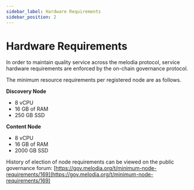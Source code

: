 ```yaml
---
sidebar_label: Hardware Requirements
sidebar_position: 2
---
```


# Hardware Requirements

In order to maintain quality service across the melodia protocol, service hardware requirements are enforced by the on-chain governance protocol.

The minimum resource requirements per registered node are as follows.

**Discovery Node**

- 8 vCPU
- 16 GB of RAM
- 250 GB SSD

**Content Node**

- 8 vCPU
- 16 GB of RAM
- 2000 GB SSD

History of election of node requirements can be viewed on the public governance forum: [https://gov.melodia.org/t/minimum-node-requirements/169](https://gov.melodia.org/t/minimum-node-requirements/169)
